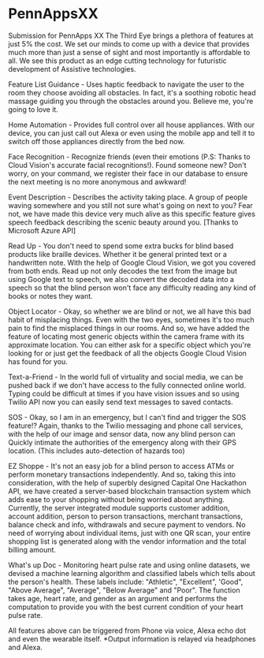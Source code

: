 # PennAppsXX
Submission for PennApps XX
The Third Eye brings a plethora of features at just 5% the cost. We set our minds to come up with a device that provides much more than just a sense of sight and most importantly is affordable to all. We see this product as an edge cutting technology for futuristic development of Assistive technologies.

Feature List
Guidance - Uses haptic feedback to navigate the user to the room they choose avoiding all obstacles. In fact, it's a soothing robotic head massage guiding you through the obstacles around you. Believe me, you're going to love it.

Home Automation - Provides full control over all house appliances. With our device, you can just call out Alexa or even using the mobile app and tell it to switch off those appliances directly from the bed now.

Face Recognition - Recognize friends (even their emotions (P.S: Thanks to Cloud Vision's accurate facial recognitions!). Found someone new? Don't worry, on your command, we register their face in our database to ensure the next meeting is no more anonymous and awkward!

Event Description - Describes the activity taking place. A group of people waving somewhere and you still not sure what's going on next to you? Fear not, we have made this device very much alive as this specific feature gives speech feedback describing the scenic beauty around you. [Thanks to Microsoft Azure API]

Read Up - You don't need to spend some extra bucks for blind based products like braille devices. Whether it be general printed text or a handwritten note. With the help of Google Cloud Vision, we got you covered from both ends. Read up not only decodes the text from the image but using Google text to speech, we also convert the decoded data into a speech so that the blind person won't face any difficulty reading any kind of books or notes they want.

Object Locator - Okay, so whether we are blind or not, we all have this bad habit of misplacing things. Even with the two eyes, sometimes it's too much pain to find the misplaced things in our rooms. And so, we have added the feature of locating most generic objects within the camera frame with its approximate location. You can either ask for a specific object which you're looking for or just get the feedback of all the objects Google Cloud Vision has found for you.

Text-a-Friend - In the world full of virtuality and social media, we can be pushed back if we don't have access to the fully connected online world. Typing could be difficult at times if you have vision issues and so using Twilio API now you can easily send text messages to saved contacts.

SOS - Okay, so I am in an emergency, but I can't find and trigger the SOS feature!? Again, thanks to the Twilio messaging and phone call services, with the help of our image and sensor data, now any blind person can Quickly intimate the authorities of the emergency along with their GPS location. (This includes auto-detection of hazards too)

EZ Shoppe - It's not an easy job for a blind person to access ATMs or perform monetary transactions independently. And so, taking this into consideration, with the help of superbly designed Capital One Hackathon API, we have created a server-based blockchain transaction system which adds ease to your shopping without being worried about anything. Currently, the server integrated module supports customer addition, account addition, person to person transactions, merchant transactions, balance check and info, withdrawals and secure payment to vendors. No need of worrying about individual items, just with one QR scan, your entire shopping list is generated along with the vendor information and the total billing amount.

What's up Doc - Monitoring heart pulse rate and using online datasets, we devised a machine learning algorithm and classified labels which tells about the person's health. These labels include: "Athletic", "Excellent", 'Good", "Above Average", "Average", "Below Average" and "Poor". The function takes age, heart rate, and gender as an argument and performs the computation to provide you with the best current condition of your heart pulse rate.

All features above can be triggered from Phone via voice, Alexa echo dot and even the wearable itself. *Output information is relayed via headphones and Alexa.
